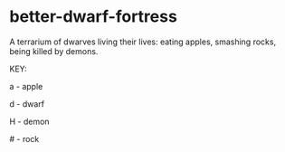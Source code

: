 # better-dwarf-fortress
A terrarium of dwarves living their lives: eating apples, smashing rocks, being killed by demons.

KEY:

a - apple

d - dwarf

H - demon

\# - rock
